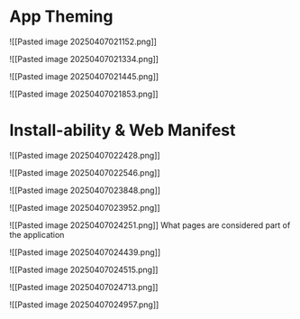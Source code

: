 
# App Theming

![[Pasted image 20250407021152.png]]

![[Pasted image 20250407021334.png]]

![[Pasted image 20250407021445.png]]

![[Pasted image 20250407021853.png]]

# Install-ability & Web Manifest



![[Pasted image 20250407022428.png]]

![[Pasted image 20250407022546.png]]

![[Pasted image 20250407023848.png]]

![[Pasted image 20250407023952.png]]

![[Pasted image 20250407024251.png]]
What pages are considered part of the application


![[Pasted image 20250407024439.png]]

![[Pasted image 20250407024515.png]]

![[Pasted image 20250407024713.png]]

![[Pasted image 20250407024957.png]]


